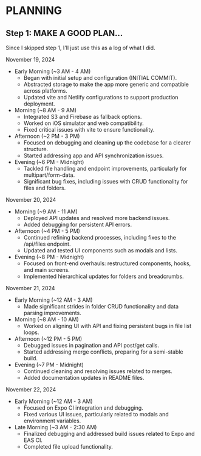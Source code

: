 # PLANNING

## Step 1: MAKE A GOOD PLAN...

Since I skipped step 1, I'll just use this as a log of what I did.

November 19, 2024
- Early Morning (~3 AM - 4 AM)
  - Began with initial setup and configuration (INITIAL COMMIT).
  - Abstracted storage to make the app more generic and compatible across platforms.
  - Updated vite and Netlify configurations to support production deployment.
- Morning (~8 AM - 9 AM)
  - Integrated S3 and Firebase as fallback options.
  - Worked on iOS simulator and web compatibility.
  - Fixed critical issues with vite to ensure functionality.
- Afternoon (~2 PM - 3 PM)
  - Focused on debugging and cleaning up the codebase for a clearer structure.
  - Started addressing app and API synchronization issues.
- Evening (~6 PM - Midnight)
  - Tackled file handling and endpoint improvements, particularly for multipart/form-data.
  - Significant bug fixes, including issues with CRUD functionality for files and folders.

November 20, 2024
- Morning (~9 AM - 11 AM)
  - Deployed API updates and resolved more backend issues.
  - Added debugging for persistent API errors.
- Afternoon (~4 PM - 5 PM)
  - Continued refining backend processes, including fixes to the /api/files endpoint.
  - Updated and tested UI components such as modals and lists.
- Evening (~8 PM - Midnight)
  - Focused on front-end overhauls: restructured components, hooks, and main screens.
  - Implemented hierarchical updates for folders and breadcrumbs.

November 21, 2024
- Early Morning (~12 AM - 3 AM)
  - Made significant strides in folder CRUD functionality and data parsing improvements.
- Morning (~8 AM - 10 AM)
  - Worked on aligning UI with API and fixing persistent bugs in file list loops.
- Afternoon (~12 PM - 5 PM)
  - Debugged issues in pagination and API post/get calls.
  - Started addressing merge conflicts, preparing for a semi-stable build.
- Evening (~7 PM - Midnight)
  - Continued cleaning and resolving issues related to merges.
  - Added documentation updates in README files.

November 22, 2024
- Early Morning (~12 AM - 3 AM)
  - Focused on Expo CI integration and debugging.
  - Fixed various UI issues, particularly related to modals and environment variables.
- Late Morning (~3 AM - 2:30 AM)
  - Finalized debugging and addressed build issues related to Expo and EAS CI.
  - Completed file upload functionality.
